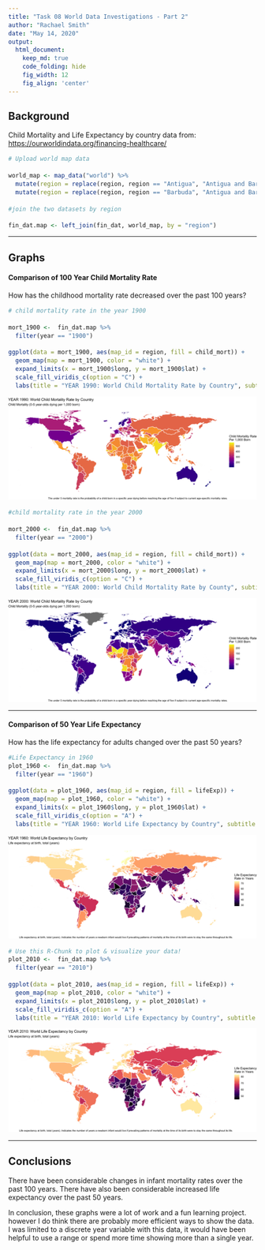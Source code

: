 ```yaml
---
title: "Task 08 World Data Investigations - Part 2"
author: "Rachael Smith"
date: "May 14, 2020"
output:
  html_document:  
    keep_md: true
    code_folding: hide
    fig_width: 12
    fig_align: 'center'
---
```



## Background

Child Mortality and Life Expectancy by country data from:
https://ourworldindata.org/financing-healthcare/



```r
# Upload world map data 

world_map <- map_data("world") %>% 
  mutate(region = replace(region, region == "Antigua", "Antigua and Barbuda")) %>% 
  mutate(region = replace(region, region == "Barbuda", "Antigua and Barbuda")) 

#join the two datasets by region

fin_dat.map <- left_join(fin_dat, world_map, by = "region")
```
-----

## Graphs

#### Comparison of 100 Year Child Mortality Rate

How has the childhood mortality rate decreased over the past 100 years?


```r
# child mortality rate in the year 1900

mort_1900 <-  fin_dat.map %>% 
  filter(year == "1900")

ggplot(data = mort_1900, aes(map_id = region, fill = child_mort)) +
  geom_map(map = mort_1900, color = "white") +
  expand_limits(x = mort_1900$long, y = mort_1900$lat) +
  scale_fill_viridis_c(option = "C") +
  labs(title = "YEAR 1990: World Child Mortality Rate by Country", subtitle= "Child Mortality (0-5 year-olds dying per 1,000 born)", fill = "Child Mortality Rate\nPer 1,000 Born", x = "Year 1900", caption = "The under 5 mortality rate is the probability of a child born in a specific year dying before reaching the age of five if subject to current age-specific mortality rates.")
```

![](Task-8_files/figure-html/unnamed-chunk-2-1.png)<!-- -->


```r
#child mortality rate in the year 2000

mort_2000 <-  fin_dat.map %>% 
  filter(year == "2000")

ggplot(data = mort_2000, aes(map_id = region, fill = child_mort)) +
  geom_map(map = mort_2000, color = "white") +
  expand_limits(x = mort_2000$long, y = mort_2000$lat) +
  scale_fill_viridis_c(option = "C") +
  labs(title = "YEAR 2000: World Child Mortality Rate by County", subtitle= "Child Mortality (0-5 year-olds dying per 1,000 born)", fill = "Child Mortality Rate\nPer 1,000 Born", x = "Year: 2000", caption = "The under 5 mortality rate is the probability of a child born in a specific year dying before reaching the age of five if subject to current age-specific mortality rates.")
```

![](Task-8_files/figure-html/unnamed-chunk-3-1.png)<!-- -->

-----

#### Comparison of 50 Year Life Expectancy

How has the life expectancy for adults changed over the past 50 years?


```r
#Life Expectancy in 1960
plot_1960 <-  fin_dat.map %>% 
  filter(year == "1960")

ggplot(data = plot_1960, aes(map_id = region, fill = lifeExp)) +
  geom_map(map = plot_1960, color = "white") +
  expand_limits(x = plot_1960$long, y = plot_1960$lat) +
  scale_fill_viridis_c(option = "A") +
  labs(title = "YEAR 1960: World Life Expectancy by Country", subtitle = "Life expectancy at birth, total (years)", fill = "Life Expectancy\nRate in Years", x = "Year: 1960", caption = "Life expectancy at birth, total (years). Indicates the number of years a newborn infant would live if prevailing patterns of mortality at the time of its birth were to stay the same throughout its life.")
```

![](Task-8_files/figure-html/unnamed-chunk-4-1.png)<!-- -->



```r
# Use this R-Chunk to plot & visualize your data!
plot_2010 <-  fin_dat.map %>% 
  filter(year == "2010")

ggplot(data = plot_2010, aes(map_id = region, fill = lifeExp)) +
  geom_map(map = plot_2010, color = "white") +
  expand_limits(x = plot_2010$long, y = plot_2010$lat) +
  scale_fill_viridis_c(option = "A") +
  labs(title = "YEAR 2010: World Life Expectancy by Country", subtitle = "Life expectancy at birth, total (years)", fill = "Life Expectancy\nRate in Years", x = "Year:1990",caption ="Life expectancy at birth, total (years). Indicates the number of years a newborn infant would live if prevailing patterns of mortality at the time of its birth were to stay the same throughout its life.")
```

![](Task-8_files/figure-html/plot_data-1.png)<!-- -->

-----

## Conclusions

There have been considerable changes in infant mortality rates over the past 100 years.  There have also been considerable increased life expectancy over the past 50 years.

In conclusion, these graphs were a lot of work and a fun learning project. however I do think there are probably more efficient ways to show the data.  I was limited to a discrete year variable with this data, it would have been helpful to use a range or spend more time showing more than a single year.
